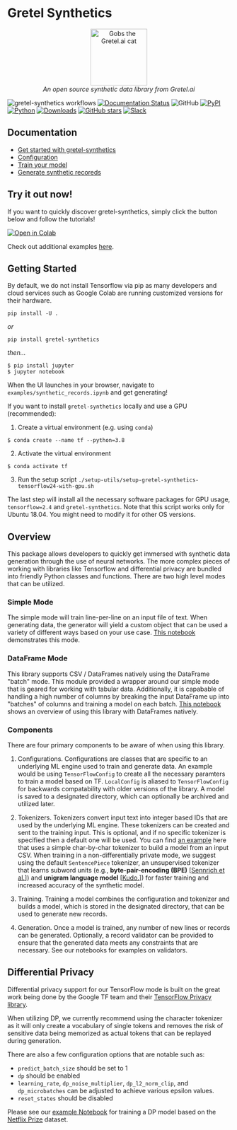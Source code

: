 # Gretel Synthetics
<p align="center">
    <a href="https://gretel.ai"><img width="128px" src="https://gretel-public-website.s3.amazonaws.com/assets/gobs_the_cat_@1x.png" alt="Gobs the Gretel.ai cat" /></a><br />
    <i>An open source synthetic data library from Gretel.ai</i>
</p>

![gretel-synthetics workflows](https://github.com/gretelai/gretel-synthetics/workflows/gretel-synthetics%20workflows/badge.svg)
[![Documentation Status](https://readthedocs.org/projects/gretel-synthetics/badge/?version=stable)](https://gretel-synthetics.readthedocs.io/en/stable/?badge=stable)
![GitHub](https://img.shields.io/github/license/gretelai/gretel-synthetics)
[![PyPI](https://badge.fury.io/py/gretel-synthetics.svg)](https://badge.fury.io/py/gretel-synthetics)
[![Python](https://img.shields.io/pypi/pyversions/gretel-synthetics.svg)](https://github.com/gretelai/gretel-synthetics)
[![Downloads](https://pepy.tech/badge/gretel-synthetics)](https://pepy.tech/project/gretel-synthetics)
[![GitHub stars](https://img.shields.io/github/stars/gretelai/gretel-synthetics?style=social)](https://github.com/gretelai/gretel-synthetics)
[![Slack](https://img.shields.io/badge/Slack%20Workspace-Join%20now!-36C5F0?logo=slack)](https://gretel.ai/slackinvite)

## Documentation
* [Get started with gretel-synthetics](https://gretel-synthetics.readthedocs.io/en/stable/)
* [Configuration](https://gretel-synthetics.readthedocs.io/en/stable/api/config.html)
* [Train your model](https://gretel-synthetics.readthedocs.io/en/stable/api/train.html)
* [Generate synthetic recoreds](https://gretel-synthetics.readthedocs.io/en/stable/api/generate.html)


## Try it out now!
If you want to quickly discover gretel-synthetics, simply click the button below and follow the tutorials!

[![Open in Colab](https://colab.research.google.com/assets/colab-badge.svg)](https://colab.research.google.com/github/gretelai/gretel-synthetics/blob/master/examples/synthetic_records.ipynb)

Check out additional examples [here](https://github.com/gretelai/gretel-synthetics/tree/master/examples).

## Getting Started

By default, we do not install Tensorflow via pip as many developers and cloud services such as Google Colab are
running customized versions for their hardware. 

```
pip install -U .                    
```

_or_

```
pip install gretel-synthetics        
```

_then..._

```
$ pip install jupyter
$ jupyter notebook
```

When the UI launches in your browser, navigate to `examples/synthetic_records.ipynb` and get generating!

If you want to install `gretel-synthetics` locally and use a GPU (recommended):

1. Create a virtual environment (e.g. using `conda`) 

```
$ conda create --name tf --python=3.8
```

2. Activate the virtual environment

```
$ conda activate tf
```

3. Run the setup script `./setup-utils/setup-gretel-synthetics-tensorflow24-with-gpu.sh`

The last step will install all the necessary software packages for GPU usage, `tensorflow=2.4` and `gretel-synthetics`. 
Note that this script works only for Ubuntu 18.04. You might need to modify it for other OS versions.

## Overview

This package allows developers to quickly get immersed with synthetic data generation through the use of neural networks. The more complex pieces of working with libraries like Tensorflow and differential privacy are bundled into friendly Python classes and functions.  There are two high level modes that can be utilized.  

### Simple Mode

The simple mode will train line-per-line on an input file of text.  When generating data, the generator will yield a custom object that can be used a variety of different ways based on your use case.  [This notebook](https://github.com/gretelai/gretel-synthetics/blob/master/examples/tensorflow/simple-character-model.ipynb) demonstrates this mode.

### DataFrame Mode

This library supports CSV / DataFrames natively using the DataFrame "batch" mode. This module provided a wrapper around our simple mode that is geared for working with tabular data.  Additionally, it is capabable of handling a high number of columns by breaking the input DataFrame up into "batches" of columns and training a model on each batch.  [This notebook](https://github.com/gretelai/gretel-synthetics/blob/master/examples/dataframe_batch.ipynb) shows an overview of using this library with DataFrames natively.

### Components

There are four primary components to be aware of when using this library.

1) Configurations. Configurations are classes that are specific to an underlying ML engine used to train and generate data.  An example would be using `TensorFlowConfig` to create all the necessary paramters to train a model based on TF. `LocalConfig` is aliased to `TensorFlowConfig` for backwards compatability with older versions of the library.  A model is saved to a designated directory, which can optionally be archived and utilized later.

2) Tokenizers. Tokenizers convert input text into integer based IDs that are used by the underlying ML engine. These tokenizers can be created and sent to the training input. This is optional, and if no specific tokenizer is specified then a default one will be used. You can find [an example](https://github.com/gretelai/gretel-synthetics/blob/master/examples/tensorflow/batch-df-char-tokenizer.ipynb) here that uses a simple char-by-char tokenizer to build a model from an input CSV. When training in a non-differentially private mode, we suggest using the default `SentencePiece` tokenizer, an unsupervised tokenizer that learns subword units (e.g., **byte-pair-encoding (BPE)** [[Sennrich et al.](http://www.aclweb.org/anthology/P16-1162)]) and **unigram language model** [[Kudo.](https://arxiv.org/abs/1804.10959)]) for faster training and increased accuracy of the synthetic model. 

3) Training.  Training a model combines the configuration and tokenizer and builds a model, which is stored in the designated directory, that can be used to generate new records.

4) Generation. Once a model is trained, any number of new lines or records can be generated. Optionally, a record validator can be provided to ensure that the generated data meets any constraints that are necessary.  See our notebooks for examples on validators.

## Differential Privacy

Differential privacy support for our TensorFlow mode is built on the great work being done by the Google TF team and their [TensorFlow Privacy library](https://github.com/tensorflow/privacy).

When utilizing DP, we currently recommend using the character tokenizer as it will only create a vocabulary of single tokens and removes the risk of sensitive data being memorized as actual tokens that can be replayed during generation.

There are also a few configuration options that are notable such as:

- `predict_batch_size` should be set to 1
- `dp` should be enabled
- `learning_rate`, `dp_noise_multiplier`, `dp_l2_norm_clip`, and `dp_microbatches` can be adjusted to achieve various epsilon values.
- `reset_states` should be disabled

Please see our [example Notebook](https://github.com/gretelai/gretel-synthetics/blob/master/examples/tensorflow/diff_privacy.ipynb) for training a DP model based on the [Netflix Prize](https://en.wikipedia.org/wiki/Netflix_Prize) dataset.


